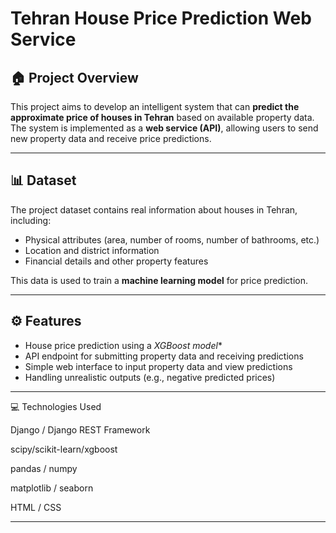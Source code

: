 # Tehran House Price Prediction Web Service

## 🏠 Project Overview
This project aims to develop an intelligent system that can **predict the approximate price of houses in Tehran** based on available property data.  
The system is implemented as a **web service (API)**, allowing users to send new property data and receive price predictions.

---

## 📊 Dataset
The project dataset contains real information about houses in Tehran, including:  

- Physical attributes (area, number of rooms, number of bathrooms, etc.)  
- Location and district information  
- Financial details and other property features  

This data is used to train a **machine learning model** for price prediction.

---

## ⚙️ Features

- House price prediction using a *XGBoost model**  
- API endpoint for submitting property data and receiving predictions  
- Simple web interface to input property data and view predictions  
- Handling unrealistic outputs (e.g., negative predicted prices)  

---
💻 Technologies Used

Django / Django REST Framework

scipy/scikit-learn/xgboost

pandas / numpy

matplotlib / seaborn

HTML / CSS 

---
